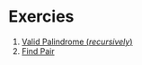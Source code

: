 # Exercies

1. [Valid Palindrome (*recursively*)](https://github.com/adibbin/inda17group4/tree/master/DD1338/week-10)
2. [Find Pair](https://github.com/adibbin/inda17group4/tree/master/DD1338/week-16)
